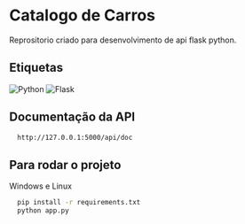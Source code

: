 
# Catalogo de Carros

Reprositorio criado para desenvolvimento de api flask python.




## Etiquetas

![Python](https://img.shields.io/badge/python-%14354C.svg?style=for-the-badge&logo=python&logoColor=white)
![Flask](https://img.shields.io/badge/Flask-000000?style=for-the-badge&logo=flask&logoColor=white)



## Documentação da API


```bash
  http://127.0.0.1:5000/api/doc
```
## Para rodar o projeto


Windows e Linux

```bash
  pip install -r requirements.txt
  python app.py
```
    
